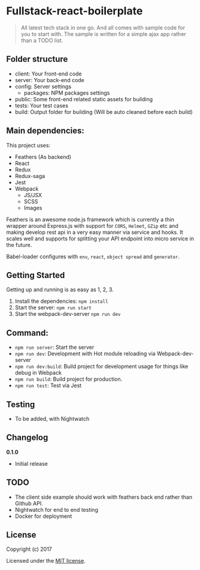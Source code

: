 # Fullstack-react-boilerplate

> All latest tech stack in one go. And all comes with sample code for you to start with. The sample is written for a simple ajax app rather than a TODO list.

## Folder structure
- client: Your front-end code
- server: Your back-end code
- config: Server settings
    - packages: NPM packages settings
- public: Some front-end related static assets for building
- tests: Your test cases
- build: Output folder for building (Will be auto cleaned before each build)


## Main dependencies:

This project uses:
- Feathers (As backend)
- React
- Redux
- Redux-saga
- Jest
- Webpack
    - JS/JSX
    - SCSS
    - Images

Feathers is an awesome node.js framework which is currently a thin wrapper around Express.js with support for `CORS`, `Helmet`, `GZip` etc and making develop rest api in a very easy manner via service and hooks. It scales well and supports for splitting your API endpoint into micro service in the future.

Babel-loader configures with `env`, `react`, `object spread` and `generator`.

## Getting Started

Getting up and running is as easy as 1, 2, 3.

1. Install the dependencies: `npm install`
2. Start the server: `npm run start`
3. Start the webpack-dev-server `npm run dev`

## Command:
- `npm run server`: Start the server
- `npm run dev`: Development with Hot module reloading via Webpack-dev-server
- `npm run dev:build`: Build project for development usage for things like debug in Webpack
- `npm run build`: Build project for production.
- `npm run test`: Test via Jest

## Testing
- To be added, with Nightwatch

## Changelog
__0.1.0__
- Initial release

## TODO
- The client side example should work with feathers back end rather than Github API.
- Nightwatch for end to end testing
- Docker for deployment

## License

Copyright (c) 2017

Licensed under the [MIT license](LICENSE).
